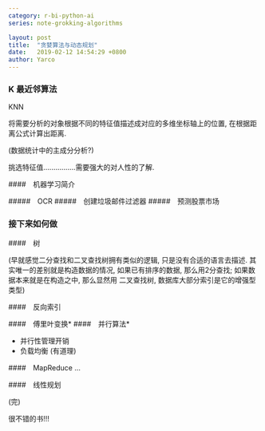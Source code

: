 ```yaml
---
category: r-bi-python-ai
series: note-grokking-algorithms

layout: post 
title:  "贪婪算法与动态规划"
date:   2019-02-12 14:54:29 +0800
author: Yarco
---
```


### K 最近邻算法

KNN

将需要分析的对象根据不同的特征值描述成对应的多维坐标轴上的位置, 在根据距离公式计算出距离.

(数据统计中的主成分分析?)

挑选特征值................需要强大的对人性的了解.

####　机器学习简介

#####　OCR
#####　创建垃圾邮件过滤器
#####　预测股票市场

### 接下来如何做

####　树

(早就感觉二分查找和二叉查找树拥有类似的逻辑, 只是没有合适的语言去描述.  其实唯一的差别就是构造数据的情况, 如果已有排序的数据, 那么用2分查找; 如果数据本来就是在构造之中, 那么显然用 二叉查找树, 数据库大部分索引是它的增强型类型)

####　反向索引


####　傅里叶变换*
####　并行算法*
* 并行性管理开销
* 负载均衡
(有道理)

####　MapReduce
...

####　线性规划

(完)

很不错的书!!!

